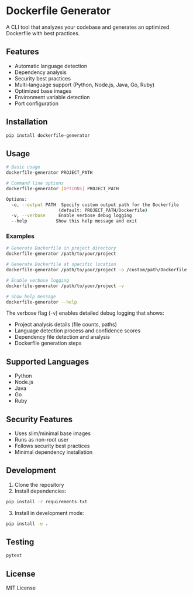 # Dockerfile Generator

A CLI tool that analyzes your codebase and generates an optimized Dockerfile with best practices.

## Features

- Automatic language detection
- Dependency analysis
- Security best practices
- Multi-language support (Python, Node.js, Java, Go, Ruby)
- Optimized base images
- Environment variable detection
- Port configuration

## Installation

```bash
pip install dockerfile-generator
```

## Usage

```bash
# Basic usage
dockerfile-generator PROJECT_PATH

# Command line options
dockerfile-generator [OPTIONS] PROJECT_PATH

Options:
  -o, --output PATH  Specify custom output path for the Dockerfile
                    (default: PROJECT_PATH/Dockerfile)
  -v, --verbose     Enable verbose debug logging
  --help           Show this help message and exit
```

### Examples

```bash
# Generate Dockerfile in project directory
dockerfile-generator /path/to/your/project

# Generate Dockerfile at specific location
dockerfile-generator /path/to/your/project -o /custom/path/Dockerfile

# Enable verbose logging
dockerfile-generator /path/to/your/project -v

# Show help message
dockerfile-generator --help
```

The verbose flag (`-v`) enables detailed debug logging that shows:
- Project analysis details (file counts, paths)
- Language detection process and confidence scores
- Dependency file detection and analysis
- Dockerfile generation steps

## Supported Languages

- Python
- Node.js
- Java
- Go
- Ruby

## Security Features

- Uses slim/minimal base images
- Runs as non-root user
- Follows security best practices
- Minimal dependency installation

## Development

1. Clone the repository
2. Install dependencies:
```bash
pip install -r requirements.txt
```
3. Install in development mode:
```bash
pip install -e .
```

## Testing

```bash
pytest
```

## License

MIT License

